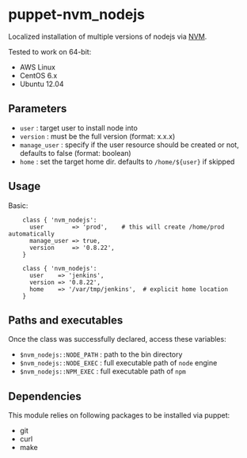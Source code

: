 # puppet-nvm_nodejs

Localized installation of multiple versions of nodejs via [NVM](https://github.com/creationix/nvm).

Tested to work on 64-bit:

  * AWS Linux
  * CentOS 6.x
  * Ubuntu 12.04

## Parameters
  * `user`        : target user to install node into
  * `version`     : must be the full version (format: x.x.x)
  * `manage_user` : specify if the user resource should be created or not,
    defaults to false (format: boolean)
  * `home`        : set the target home dir. defaults to `/home/${user}` if skipped

## Usage

Basic:
```puppet
    class { 'nvm_nodejs':
      user        => 'prod',    # this will create /home/prod automatically
      manage_user => true,
      version     => '0.8.22',
    }
 ```

```puppet
    class { 'nvm_nodejs':
      user    => 'jenkins',
      version => '0.8.22',
      home    => '/var/tmp/jenkins',  # explicit home location
    }
 ```

## Paths and executables

Once the class was successfully declared, access these variables:

  * `$nvm_nodejs::NODE_PATH` : path to the bin directory
  * `$nvm_nodejs::NODE_EXEC` : full executable path of `node` engine
  * `$nvm_nodejs::NPM_EXEC`  : full executable path of `npm` 

## Dependencies

This module relies on following packages to be installed via puppet:
  * git
  * curl
  * make
